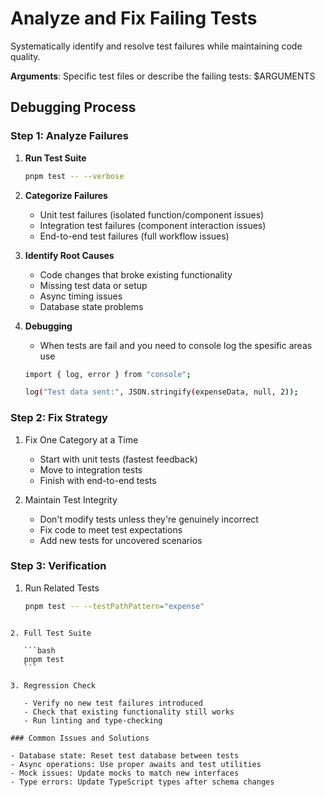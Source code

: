 # Analyze and Fix Failing Tests

Systematically identify and resolve test failures while maintaining code quality.

**Arguments**: Specific test files or describe the failing tests: $ARGUMENTS

## Debugging Process

### Step 1: Analyze Failures

1. **Run Test Suite**
   ```bash
   pnpm test -- --verbose
   ```
2. **Categorize Failures**

   - Unit test failures (isolated function/component issues)
   - Integration test failures (component interaction issues)
   - End-to-end test failures (full workflow issues)

3. **Identify Root Causes**

   - Code changes that broke existing functionality
   - Missing test data or setup
   - Async timing issues
   - Database state problems

4. **Debugging**

   - When tests are fail and you need to console log the spesific areas use

   ```bash
   import { log, error } from "console";

   log("Test data sent:", JSON.stringify(expenseData, null, 2));
   ```

### Step 2: Fix Strategy

1. Fix One Category at a Time

   - Start with unit tests (fastest feedback)
   - Move to integration tests
   - Finish with end-to-end tests

2. Maintain Test Integrity

   - Don't modify tests unless they're genuinely incorrect
   - Fix code to meet test expectations
   - Add new tests for uncovered scenarios

### Step 3: Verification

1. Run Related Tests

   ```bash
   pnpm test -- --testPathPattern="expense"
   ```

````

2. Full Test Suite

   ```bash
   pnpm test
   ```

3. Regression Check

   - Verify no new test failures introduced
   - Check that existing functionality still works
   - Run linting and type-checking

### Common Issues and Solutions

- Database state: Reset test database between tests
- Async operations: Use proper awaits and test utilities
- Mock issues: Update mocks to match new interfaces
- Type errors: Update TypeScript types after schema changes

````

